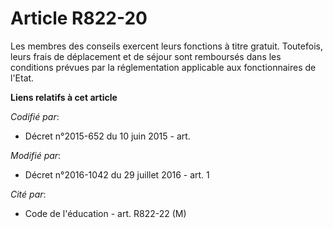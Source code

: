 # Article R822-20

Les membres des conseils exercent leurs fonctions à titre gratuit. Toutefois, leurs frais de déplacement et de séjour sont
remboursés dans les conditions prévues par la réglementation applicable aux fonctionnaires de l'Etat.

**Liens relatifs à cet article**

_Codifié par_:

  - Décret n°2015-652 du 10 juin 2015 - art.

_Modifié par_:

  - Décret n°2016-1042 du 29 juillet 2016 - art. 1

_Cité par_:

  - Code de l'éducation - art. R822-22 (M)
